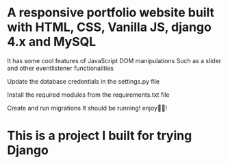 # A responsive portfolio website built with HTML, CSS, Vanilla JS, django 4.x and MySQL
It has some cool features of JavaScript DOM manipulations
Such as a slider and other eventlistener functionalities

Update the database credentials in the settings.py file

Install the required modules from the requirements.txt file

Create and run migrations
It should be running! enjoy👨‍💻!

# This is a project I built for trying Django 
